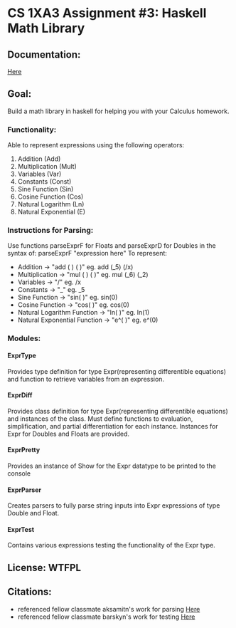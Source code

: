 # CS 1XA3 Assignment #3: Haskell Math Library
## Documentation:
[Here](hewicc1.github.uo)
## Goal:
Build a math library in haskell for helping you with your Calculus homework.
### Functionality:
Able to represent expressions using the following operators:
1. Addition (Add)
2. Multiplication (Mult)
3. Variables (Var)
4. Constants (Const)
5. Sine Function (Sin)
6. Cosine Function (Cos)
7. Natural Logarithm (Ln)
8. Natural Exponential (E)
### Instructions for Parsing:
Use functions parseExprF for Floats and parseExprD for Doubles in the syntax of:
        parseExprF "expression here"
To represent:
* Addition -> "add ( ) ( )" eg. add (_5) (/x)
* Multiplication -> "mul ( ) ( )" eg. mul (_6) (_2)
* Variables -> "/" eg. /x
* Constants -> "_" eg. _5
* Sine Function -> "sin( )" eg. sin(0)
* Cosine Function -> "cos( )" eg. cos(0)
* Natural Logarithm Function -> "ln( )" eg. ln(1)
* Natural Exponential Function -> "e^( )" eg. e^(0)
### Modules:
#### ExprType
Provides type definition for type Expr(representing differentible equations) and function to retrieve variables from an expression.
#### ExprDiff
Provides class definition for type Expr(representing differentible equations) and instances of the class. Must define functions to evaluation, simplification, and partial differentiation for each instance. Instances for Expr for Doubles and Floats are provided.
#### ExprPretty
Provides an instance of Show for the Expr datatype to be printed to the console
#### ExprParser
Creates parsers to fully parse string inputs into Expr expressions of type Double and Float.
#### ExprTest
Contains various expressions testing the functionality of the Expr type.
## License: WTFPL
## Citations:
* referenced fellow classmate aksamitn's work for parsing [Here](https://github.com/aksamitn/1XA3-MathIt/blob/master/ExprParser.hs)
* referenced fellow classmate barskyn's work for testing [Here](https://github.com/barskyn/CS1XA3/blob/master/Assign3/assign3/ExprTest.hs)
